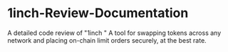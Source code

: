 # 1inch-Review-Documentation
A detailed code review of "1inch " A tool for swapping tokens across any network and placing on-chain limit orders securely, at the best rate.
